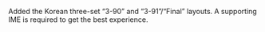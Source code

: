 Added the Korean three-set “3-90” and “3-91”/“Final” layouts.
A supporting IME is required to get the best experience.
